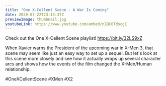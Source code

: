 ```yaml
---
title: "One X-Cellent Scene - A War Is Coming"
date: 2020-07-22T23:13:37Z
previewImage: thumbnail.jpg
youtubeLink: https://www.youtube.com/embed/nZQC0TdscgE
---
```


Check out the One X-Cellent Scene playlist! https://bit.ly/32LS9xZ

When Xavier warns the President of the upcoming war in X-Men 3, that scene may seem like just an easy way to set up a sequel. But let's look at this scene more closely and see how it actually wraps up several character arcs and shows how the events of the film changed the X-Men/Human relationship.

\#OneXCellentScene #XMen #X2